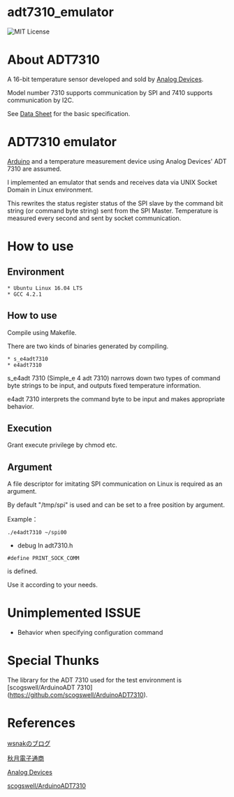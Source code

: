 # adt7310_emulator
![MIT License](https://img.shields.io/github/license/mashape/apistatus.svg)

# About ADT7310
A 16-bit temperature sensor developed and sold by [Analog Devices](https://www.analog.com/jp/index.html).

Model number 7310 supports communication by SPI and 7410 supports communication by I2C.

See [Data Sheet](https://www.analog.com/media/en/technical-documentation/data-sheets/ADT7310.pdf) for the basic specification.

# ADT7310 emulator
[Arduino](https://www.arduino.cc/) and a temperature measurement device using Analog Devices' ADT 7310 are assumed.

I implemented an emulator that sends and receives data via UNIX Socket Domain in Linux environment.

This rewrites the status register status of the SPI slave by the command bit string (or command byte string) sent from the SPI Master.
Temperature is measured every second and sent by socket communication.

# How to use
## Environment
    * Ubuntu Linux 16.04 LTS
    * GCC 4.2.1

## How to use
Compile using Makefile.

There are two kinds of binaries generated by compiling.

    * s_e4adt7310
    * e4adt7310

s_e4adt 7310 (Simple_e 4 adt 7310) narrows down two types of command byte strings to be input, and outputs fixed temperature information.

e4adt 7310 interprets the command byte to be input and makes appropriate behavior.

## Execution
Grant execute privilege by chmod etc.

## Argument
A file descriptor for imitating SPI communication on Linux is required as an argument.

By default "/tmp/spi" is used and can be set to a free position by argument.

Example：
```
./e4adt7310 ~/spi00
```

- debug
In adt7310.h
```
#define PRINT_SOCK_COMM
```
is defined.

Use it according to your needs.

# Unimplemented ISSUE
- Behavior when specifying configuration command

# Special Thunks
The library for the ADT 7310 used for the test environment is [scogswell/ArduinoADT 7310] (https://github.com/scogswell/ArduinoADT7310).


# References
[wsnakのブログ](http://www.wsnak.com/wsnakblog/?p=249)

[秋月電子通商](http://akizukidenshi.com/catalog/g/gM-06708/)

[Analog Devices](https://www.analog.com/jp/index.html)

[scogswell/ArduinoADT7310](https://github.com/scogswell/ArduinoADT7310)

